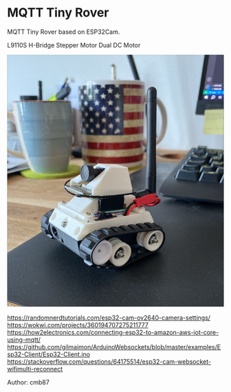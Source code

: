 # MQTT Tiny Rover

MQTT Tiny Rover based on ESP32Cam.

L9110S H-Bridge Stepper Motor Dual DC Motor


![alt text](imgs/img1.jpeg)

https://randomnerdtutorials.com/esp32-cam-ov2640-camera-settings/
https://wokwi.com/projects/360194707275211777
https://how2electronics.com/connecting-esp32-to-amazon-aws-iot-core-using-mqtt/
https://github.com/gilmaimon/ArduinoWebsockets/blob/master/examples/Esp32-Client/Esp32-Client.ino
https://stackoverflow.com/questions/64175514/esp32-cam-websocket-wifimulti-reconnect

Author: cmb87